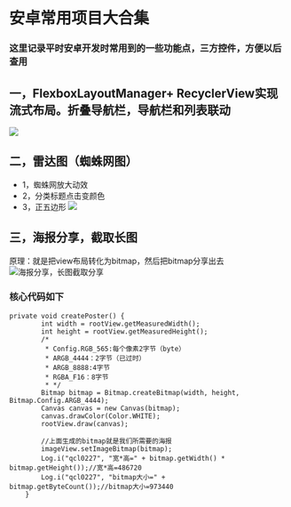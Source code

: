 # 安卓常用项目大合集
### 这里记录平时安卓开发时常用到的一些功能点，三方控件，方便以后查用
## 一，FlexboxLayoutManager+ RecyclerView实现流式布局。折叠导航栏，导航栏和列表联动
![](https://upload-images.jianshu.io/upload_images/6273713-a1daef1d3077d24e.gif?imageMogr2/auto-orient/strip%7CimageView2/2/w/400)
## 二，雷达图（蜘蛛网图）
- 1，蜘蛛网放大动效
- 2，分类标题点击变颜色
- 3，正五边形
![](https://github.com/qiushi123/demo3/blob/master/images/%E9%9B%B7%E8%BE%BE.png?raw=true)

## 三，海报分享，截取长图
原理：就是把view布局转化为bitmap，然后把bitmap分享出去
![海报分享，长图截取分享](https://github.com/qiushi123/demo3/blob/master/images/haibao.png?raw=true)
### 核心代码如下
```
private void createPoster() {
        int width = rootView.getMeasuredWidth();
        int height = rootView.getMeasuredHeight();
        /*
         * Config.RGB_565:每个像素2字节（byte）
         * ARGB_4444：2字节（已过时）
         * ARGB_8888:4字节
         * RGBA_F16：8字节
         * */
        Bitmap bitmap = Bitmap.createBitmap(width, height, Bitmap.Config.ARGB_4444);
        Canvas canvas = new Canvas(bitmap);
        canvas.drawColor(Color.WHITE);
        rootView.draw(canvas);

        //上面生成的bitmap就是我们所需要的海报
        imageView.setImageBitmap(bitmap);
        Log.i("qcl0227", "宽*高=" + bitmap.getWidth() * bitmap.getHeight());//宽*高=486720
        Log.i("qcl0227", "bitmap大小=" + bitmap.getByteCount());//bitmap大小=973440
    }
  ```
